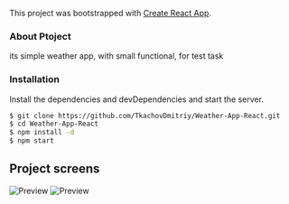 This project was bootstrapped with [Create React App](https://github.com/facebook/create-react-app).

### About Ptoject

its simple weather app, with small functional, for test task

### Installation

Install the dependencies and devDependencies and start the server.

```sh
$ git clone https://github.com/TkachovDmitriy/Weather-App-React.git
$ cd Weather-App-React
$ npm install -d
$ npm start
```

## Project screens

![Preview](https://github.com/TkachovDmitriy/Course-store-product/blob/master/screns/WeatherOfCity.png)
![Preview](https://github.com/TkachovDmitriy/Course-store-product/blob/master/screns/Detailsinfo.png)
